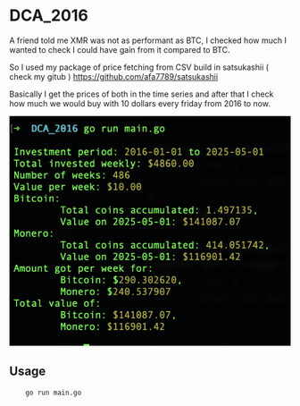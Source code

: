 
# DCA_2016

A friend told me XMR was not as performant as BTC, I checked how much I wanted to check I could have gain from it compared to BTC. 

So I used my package of price fetching from CSV build in satsukashii ( check my gitub ) https://github.com/afa7789/satsukashii

Basically I get the prices of both in the time series and after that I check how much we would buy with 10 dollars every friday from 2016 to now.

![alt text](assets/image.png)

## Usage

```bash
    go run main.go
```
